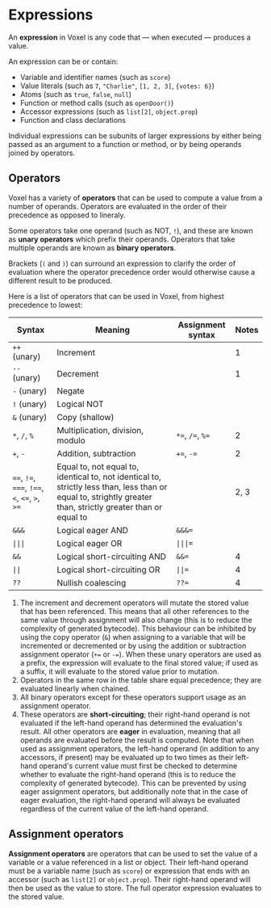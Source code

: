 # Expressions
An **expression** in Voxel is any code that — when executed — produces a value.

An expression can be or contain:

* Variable and identifier names (such as `score`)
* Value literals (such as `7`, `"Charlie"`, `[1, 2, 3]`, `{votes: 6}`)
* Atoms (such as `true`, `false`, `null`)
* Function or method calls (such as `openDoor()`)
* Accessor expressions (such as `list[2]`, `object.prop`)
* Function and class declarations

Individual expressions can be subunits of larger expressions by either being passed as an argument to a function or method, or by being operands joined by operators.

## Operators
Voxel has a variety of **operators** that can be used to compute a value from a number of operands. Operators are evaluated in the order of their precedence as opposed to lineraly.

Some operators take one operand (such as NOT, `!`), and these are known as **unary operators** which prefix their operands. Operators that take multiple operands are known as **binary operators**.

Brackets (`(` and `)`) can surround an expression to clarify the order of evaluation where the operator precedence order would otherwise cause a different result to be produced.

Here is a list of operators that can be used in Voxel, from highest precedence to lowest:

| Syntax | Meaning | Assignment syntax | Notes |
|-|-|-|-|
| `++` (unary) | Increment |  | 1 |
| `--` (unary) | Decrement |  | 1 |
| `-` (unary) | Negate |  |  |
| `!` (unary) | Logical NOT |  |  |
| `&` (unary) | Copy (shallow) |  |  |
| `*`, `/`, `%` | Multiplication, division, modulo | `*=`, `/=`, `%=` | 2 |
| `+`, `-` | Addition, subtraction | `+=`, `-=` | 2 |
| `==`, `!=`, `===`, `!==`, `<`, `<=`, `>`, `>=` | Equal to, not equal to, identical to, not identical to, strictly less than, less than or equal to, strightly greater than, strictly greater than or equal to |  | 2, 3 |
| `&&&` | Logical eager AND | `&&&=` |  |
| `\|\|\|` | Logical eager OR | `\|\|\|=` |  |
| `&&` | Logical short-circuiting AND | `&&=` | 4 |
| `\|\|` | Logical short-circuiting OR | `\|\|=` | 4 |
| `??` | Nullish coalescing | `??=` | 4 |

1. The increment and decrement operators will mutate the stored value that has been referenced. This means that all other references to the same value through assignment will also change (this is to reduce the complexity of generated bytecode). This behaviour can be inhibited by using the copy operator (`&`) when assigning to a variable that will be incremented or decremented or by using the addition or subtraction assignment operator (`+=` or `-=`). When these unary operators are used as a prefix, the expression will evaluate to the final stored value; if used as a suffix, it will evaluate to the stored value prior to mutation.
2. Operators in the same row in the table share equal precedence; they are evaluated linearly when chained.
3. All binary operators except for these operators support usage as an assignment operator.
4. These operators are **short-circuiting**; their right-hand operand is not evaluated if the left-hand operand has determined the evaluation's result. All other operators are **eager** in evaluation, meaning that all operands are evaluated before the result is computed. Note that when used as assignment operators, the left-hand operand (in addition to any accessors, if present) may be evaluated up to two times as their left-hand operand's current value must first be checked to determine whether to evaluate the right-hand operand (this is to reduce the complexity of generated bytecode). This can be prevented by using eager assignment operators, but additionally note that in the case of eager evaluation, the right-hand operand will always be evaluated regardless of the current value of the left-hand operand.

## Assignment operators
**Assignment operators** are operators that can be used to set the value of a variable or a value referenced in a list or object. Their left-hand operand must be a variable name (such as `score`) or expression that ends with an accessor (such as `list[2]` or `object.prop`). Their right-hand operand will then be used as the value to store. The full operator expression evaluates to the stored value.